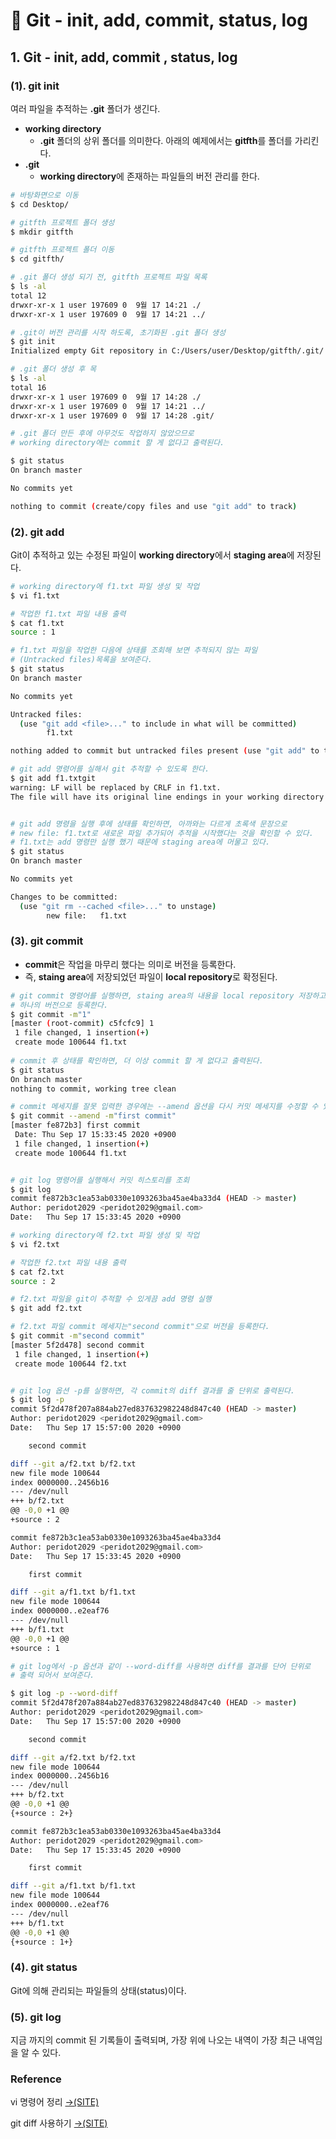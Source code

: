 # 📄 Git - init, add, commit, status, log

## 1. Git - init, add, commit , status, log

### \(1\). git init

여러 파일을 추적하는 **.git** 폴더가 생긴다. 

* **working directory**  
  *  **.git** 폴더의 상위 폴더를 의미한다. 아래의 예제에서는 **gitfth**를 폴더를 가리킨다.
* **.git**
  *   **working directory**에 존재하는 파일들의 버전 관리를 한다.

```bash
# 바탕화면으로 이동
$ cd Desktop/

# gitfth 프로젝트 폴더 생성
$ mkdir gitfth

# gitfth 프로젝트 폴더 이동
$ cd gitfth/

# .git 폴더 생성 되기 전, gitfth 프로젝트 파일 목록
$ ls -al
total 12
drwxr-xr-x 1 user 197609 0  9월 17 14:21 ./
drwxr-xr-x 1 user 197609 0  9월 17 14:21 ../

# .git이 버전 관리를 시작 하도록, 초기화된 .git 폴더 생성
$ git init
Initialized empty Git repository in C:/Users/user/Desktop/gitfth/.git/

# .git 폴더 생성 후 목
$ ls -al
total 16
drwxr-xr-x 1 user 197609 0  9월 17 14:28 ./
drwxr-xr-x 1 user 197609 0  9월 17 14:21 ../
drwxr-xr-x 1 user 197609 0  9월 17 14:28 .git/

# .git 폴더 만든 후에 아무것도 작업하지 않았으므로 
# working directory에는 commit 할 게 없다고 출력된다.

$ git status
On branch master

No commits yet

nothing to commit (create/copy files and use "git add" to track)

```

### \(2\). git add

Git이 추적하고 있는 수정된 파일이 **working directory**에서 **staging area**에 저장된다.

```bash
# working directory에 f1.txt 파일 생성 및 작업
$ vi f1.txt

# 작업한 f1.txt 파일 내용 출력
$ cat f1.txt
source : 1

# f1.txt 파일을 작업한 다음에 상태를 조회해 보면 추적되지 않는 파일
# (Untracked files)목록을 보여준다.
$ git status
On branch master

No commits yet

Untracked files:
  (use "git add <file>..." to include in what will be committed)
        f1.txt

nothing added to commit but untracked files present (use "git add" to track)

# git add 명령어를 실해서 git 추적할 수 있도록 한다.
$ git add f1.txtgit
warning: LF will be replaced by CRLF in f1.txt.
The file will have its original line endings in your working directory


# git add 명령을 실행 후에 상태를 확인하면, 아까와는 다르게 초록색 문장으로
# new file: f1.txt로 새로운 파일 추가되어 추적을 시작했다는 것을 확인할 수 있다.
# f1.txt는 add 명령만 실행 했기 때문에 staging area에 머물고 있다.
$ git status
On branch master

No commits yet

Changes to be committed:
  (use "git rm --cached <file>..." to unstage)
        new file:   f1.txt
```

### \(3\). git commit

* **commit**은 작업을 마무리 했다는 의미로 버전을 등록한다. 
* 즉, **staing area**에 저장되었던 파일이 **local repository**로 확정된다.

```bash
# git commit 명령어를 실행하면, staing area의 내용을 local repository 저장하고
# 하나의 버전으로 등록한다.
$ git commit -m"1"
[master (root-commit) c5fcfc9] 1
 1 file changed, 1 insertion(+)
 create mode 100644 f1.txt
 
# commit 후 상태를 확인하면, 더 이상 commit 할 게 없다고 출력된다.
$ git status
On branch master
nothing to commit, working tree clean

# commit 메세지를 잘못 입력한 경우에는 --amend 옵션을 다시 커밋 메세지를 수정할 수 있다.
$ git commit --amend -m"first commit"
[master fe872b3] first commit
 Date: Thu Sep 17 15:33:45 2020 +0900
 1 file changed, 1 insertion(+)
 create mode 100644 f1.txt


# git log 명령어를 실행해서 커밋 히스토리를 조회
$ git log
commit fe872b3c1ea53ab0330e1093263ba45ae4ba33d4 (HEAD -> master)
Author: peridot2029 <peridot2029@gmail.com>
Date:   Thu Sep 17 15:33:45 2020 +0900

# working directory에 f2.txt 파일 생성 및 작업
$ vi f2.txt

# 작업한 f2.txt 파일 내용 출력
$ cat f2.txt
source : 2

# f2.txt 파일을 git이 추적할 수 있게끔 add 명령 실행 
$ git add f2.txt

# f2.txt 파일 commit 메세지는"second commit"으로 버전을 등록한다.
$ git commit -m"second commit"
[master 5f2d478] second commit
 1 file changed, 1 insertion(+)
 create mode 100644 f2.txt


# git log 옵션 -p를 실행하면, 각 commit의 diff 결과를 줄 단위로 출력된다.
$ git log -p
commit 5f2d478f207a884ab27ed837632982248d847c40 (HEAD -> master)
Author: peridot2029 <peridot2029@gmail.com>
Date:   Thu Sep 17 15:57:00 2020 +0900

    second commit

diff --git a/f2.txt b/f2.txt
new file mode 100644
index 0000000..2456b16
--- /dev/null
+++ b/f2.txt
@@ -0,0 +1 @@
+source : 2

commit fe872b3c1ea53ab0330e1093263ba45ae4ba33d4
Author: peridot2029 <peridot2029@gmail.com>
Date:   Thu Sep 17 15:33:45 2020 +0900

    first commit

diff --git a/f1.txt b/f1.txt
new file mode 100644
index 0000000..e2eaf76
--- /dev/null
+++ b/f1.txt
@@ -0,0 +1 @@
+source : 1

# git log에서 -p 옵션과 같이 --word-diff를 사용하면 diff를 결과를 단어 단위로
# 출력 되어서 보여준다.

$ git log -p --word-diff
commit 5f2d478f207a884ab27ed837632982248d847c40 (HEAD -> master)
Author: peridot2029 <peridot2029@gmail.com>
Date:   Thu Sep 17 15:57:00 2020 +0900

    second commit

diff --git a/f2.txt b/f2.txt
new file mode 100644
index 0000000..2456b16
--- /dev/null
+++ b/f2.txt
@@ -0,0 +1 @@
{+source : 2+}

commit fe872b3c1ea53ab0330e1093263ba45ae4ba33d4
Author: peridot2029 <peridot2029@gmail.com>
Date:   Thu Sep 17 15:33:45 2020 +0900

    first commit

diff --git a/f1.txt b/f1.txt
new file mode 100644
index 0000000..e2eaf76
--- /dev/null
+++ b/f1.txt
@@ -0,0 +1 @@
{+source : 1+}
```

### \(4\). git status

Git에 의해 관리되는 파일들의 상태\(status\)이다.

### \(5\). git log

지금 까지의 commit 된 기록들이 출력되며, 가장 위에 나오는 내역이 가장 최근 내역임을 알 수 있다.

### Reference <a id="reference"></a>

vi 명령어 정리 [ →\(SITE\)](https://blockdmask.tistory.com/25)

git diff 사용하기 [→\(SITE\)](http://hochulshin.com/git-diff/)





